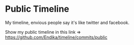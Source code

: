 # Public Timeline
My timeline, envious people say it's like twitter and facebook.

Show my public timeline in this link => https://github.com/Endika/timeline/commits/public


